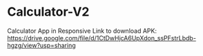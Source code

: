 # Calculator-V2
Calculator App in Responsive
Link to download APK:
https://drive.google.com/file/d/1CtDwHjcA6UpXdon_ssPFstrLbdb-hgzg/view?usp=sharing

